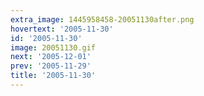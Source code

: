 ```yaml
---
extra_image: 1445958458-20051130after.png
hovertext: '2005-11-30'
id: '2005-11-30'
image: 20051130.gif
next: '2005-12-01'
prev: '2005-11-29'
title: '2005-11-30'
---
```

